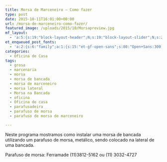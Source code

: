 ```yaml
---
title: Morsa de Marceneiro – Como fazer
type: post
date: 2015-10-11T16:01:00+00:00
url: /morsa-de-marceneiro-como-fazer/
featured_image: /uploads/2015/10/Morsapreview.jpg
mf_layout:
  - 'a:5:{s:19:"block-layout-header";N;s:19:"block-layout-slider";N;s:22:"block-layout-structure";s:10:"full-width";s:25:"block-layout-left_sidebar";s:18:"users-page-sidebar";s:26:"block-layout-right_sidebar";s:18:"users-page-sidebar";}'
et_enqueued_post_fonts:
  - 'a:2:{s:6:"family";a:1:{s:15:"et-gf-open-sans";s:80:"Open+Sans:300,300italic,regular,italic,600,600italic,700,700italic,800,800italic";}s:6:"subset";a:2:{i:0;s:5:"latin";i:1;s:9:"latin-ext";}}'
categories:
  - Oficina de Casa
tags:
  - grosa
  - marcenaria
  - morsa
  - morsa de bancada
  - morsa de marceneiro
  - morsa lateral
  - Morsa na Bancada
  - oficina
  - Oficina de casa
  - parafusadeira
  - parafuso de morsa
  - parafuso de morsa de marceneiro

---
```

Neste programa mostramos como instalar uma morsa de bancada utilizando um parafuso de morsa, metálico, sendo colocado na lateral de uma bancada.

Parafuso de morsa: Ferramade (11)3812-5162 ou (11) 3032-4727